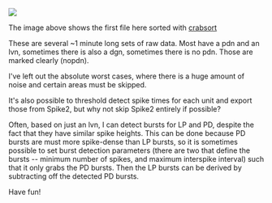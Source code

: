 ![](https://user-images.githubusercontent.com/6005346/60123777-3a251080-9756-11e9-90a0-52b28464668d.png)

The image above shows the first file here sorted with [crabsort](https://github.com/sg-s/crabsort)

These are several ~1 minute long sets of raw data. Most have a pdn and an lvn, sometimes there is also a dgn, sometimes there is no pdn.
Those are marked clearly (nopdn).

I've left out the absolute worst cases, where there is a huge amount of noise and certain areas must be skipped.

It's also possible to threshold detect spike times for each unit and export those from Spike2, but why not skip Spike2 entirely if possible?

Often, based on just an lvn, I can detect bursts for LP and PD, despite the fact that they have similar spike heights.
This can be done because PD bursts are must more spike-dense than LP bursts, so it is sometimes possible to set burst detection parameters
(there are two that define the bursts -- minimum number of spikes, and maximum interspike interval) such that it only grabs the PD bursts.
Then the LP bursts can be derived by subtracting off the detected PD bursts.

Have fun! 
